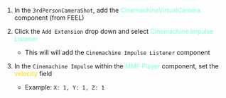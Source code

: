 1. In the `3rdPersonCameraShot`, add the <span style="color:aquamarine;">CinemachineVirtualCamera</span> component (from FEEL)

2. Click the `Add Extension` drop down and select <span style="color:aquamarine;">Cinemachine Impulse Listener</span> 
	* This will will add the `Cinemachine Impulse Listener` component

3. In the `Cinemachine Impulse` within the <span style="color:aquamarine;">MMF Player</span>  component, set the <span style="color:Gold;">velocity</span>  field
	* Example:  `X: 1, Y: 1, Z: 1`


